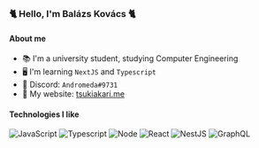 ### 🐈 Hello, I'm Balázs Kovács 🐈
#### About me
- 📚 I'm a university student, studying Computer Engineering 
- 🖥️ I'm learning `NextJS` and `Typescript` 
- 💬 Discord: `Andromeda#9731`
- 🔗 My website: [tsukiakari.me](https://tsukiakari.me/)

#### Technologies I like
![JavaScript](https://img.shields.io/badge/-JavaScript-%23282C34?style=flat-square&logo=javascript&logoColor=#F7DF1E)
![Typescript](https://img.shields.io/badge/Typescript-%23282C34.svg?&style=flat-square&logo=typescript&logoColor=3178C6)
![Node](https://img.shields.io/badge/Node.js-%23282C34.svg?&style=flat-square&logo=node.js&logoColor=339933)
![React](https://img.shields.io/badge/-React-%23282C34?style=flat-square&logo=react)
![NestJS](https://img.shields.io/badge/-NestJS-%23282C34?style=flat-square&logo=NestJS&logoColor=E0234E)
![GraphQL](https://img.shields.io/badge/-GraphQL-%23282C34?style=flat-square&logo=graphql)
